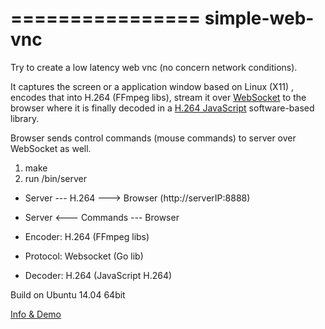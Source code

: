 ================ 
simple-web-vnc
================
 
Try to create a low latency web vnc (no concern network conditions).
 
It captures the screen or a application window based on Linux (X11) , encodes that into H.264 (FFmpeg libs), 
stream it over [WebSocket](https://github.com/gorilla/websocket "WebSocket") to the browser where it is finally decoded in a [H.264 JavaScript](https://github.com/oneam/h264bsd "H.264 JavaScript") software-based library.

Browser sends control commands (mouse commands) to server over WebSocket as well.

1. make
2. run /bin/server

* Server --- H.264 ---> Browser (http://serverIP:8888)
* Server <--- Commands --- Browser

* Encoder: H.264 (FFmpeg libs)
* Protocol: Websocket (Go lib)
* Decoder: H.264 (JavaScript H.264)  

Build on Ubuntu 14.04 64bit
 
[Info & Demo](http://chihchengyang.github.io/2016/01/27/Simple-web-vnc/ "Info & Demo")

 
	
	

	
	


 